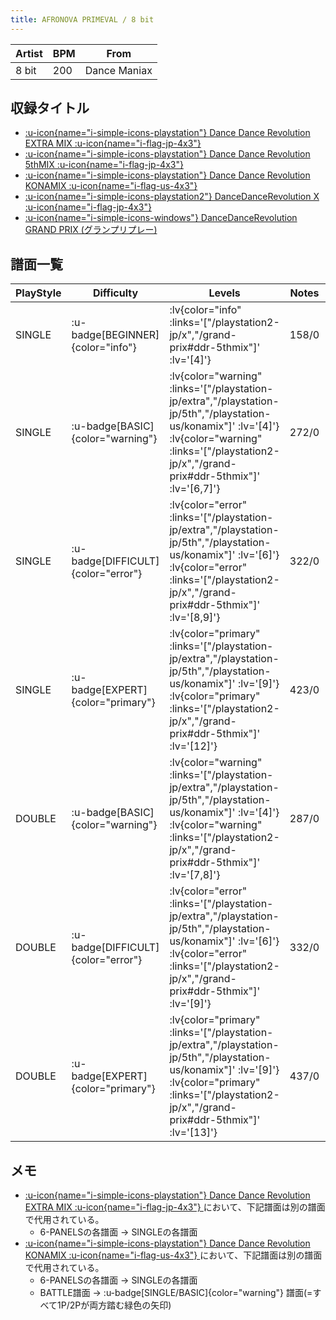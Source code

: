 ```yaml
---
title: AFRONOVA PRIMEVAL / 8 bit
---
```


|Artist|BPM|From|
|------|---|----|
|8 bit|200|Dance Maniax|

## 収録タイトル

- [ :u-icon{name="i-simple-icons-playstation"} Dance Dance Revolution EXTRA MIX :u-icon{name="i-flag-jp-4x3"} ](/playstation-jp/extra)
- [ :u-icon{name="i-simple-icons-playstation"} Dance Dance Revolution 5thMIX :u-icon{name="i-flag-jp-4x3"} ](/playstation-jp/5th)
- [ :u-icon{name="i-simple-icons-playstation"} Dance Dance Revolution KONAMIX :u-icon{name="i-flag-us-4x3"} ](/playstation-us/konamix)
- [ :u-icon{name="i-simple-icons-playstation2"} DanceDanceRevolution X :u-icon{name="i-flag-jp-4x3"} ](/playstation2-jp/x)
- [ :u-icon{name="i-simple-icons-windows"} DanceDanceRevolution GRAND PRIX (グランプリプレー)](/grand-prix#ddr-5thmix)

## 譜面一覧

|PlayStyle|Difficulty|Levels|Notes|Movie|
|---------|----------|------|-----|-----|
|SINGLE| :u-badge[BEGINNER]{color="info"} | :lv{color="info" :links='["/playstation2-jp/x","/grand-prix#ddr-5thmix"]' :lv='[4]'} |158/0||
|SINGLE| :u-badge[BASIC]{color="warning"} | :lv{color="warning" :links='["/playstation-jp/extra","/playstation-jp/5th","/playstation-us/konamix"]' :lv='[4]'}  :lv{color="warning" :links='["/playstation2-jp/x","/grand-prix#ddr-5thmix"]' :lv='[6,7]'} |272/0||
|SINGLE| :u-badge[DIFFICULT]{color="error"} | :lv{color="error" :links='["/playstation-jp/extra","/playstation-jp/5th","/playstation-us/konamix"]' :lv='[6]'}  :lv{color="error" :links='["/playstation2-jp/x","/grand-prix#ddr-5thmix"]' :lv='[8,9]'} |322/0||
|SINGLE| :u-badge[EXPERT]{color="primary"} | :lv{color="primary" :links='["/playstation-jp/extra","/playstation-jp/5th","/playstation-us/konamix"]' :lv='[9]'}  :lv{color="primary" :links='["/playstation2-jp/x","/grand-prix#ddr-5thmix"]' :lv='[12]'} |423/0||
|DOUBLE| :u-badge[BASIC]{color="warning"} | :lv{color="warning" :links='["/playstation-jp/extra","/playstation-jp/5th","/playstation-us/konamix"]' :lv='[4]'}  :lv{color="warning" :links='["/playstation2-jp/x","/grand-prix#ddr-5thmix"]' :lv='[7,8]'} |287/0||
|DOUBLE| :u-badge[DIFFICULT]{color="error"} | :lv{color="error" :links='["/playstation-jp/extra","/playstation-jp/5th","/playstation-us/konamix"]' :lv='[6]'}  :lv{color="error" :links='["/playstation2-jp/x","/grand-prix#ddr-5thmix"]' :lv='[9]'} |332/0||
|DOUBLE| :u-badge[EXPERT]{color="primary"} | :lv{color="primary" :links='["/playstation-jp/extra","/playstation-jp/5th","/playstation-us/konamix"]' :lv='[9]'}  :lv{color="primary" :links='["/playstation2-jp/x","/grand-prix#ddr-5thmix"]' :lv='[13]'} |437/0||

## メモ

- [ :u-icon{name="i-simple-icons-playstation"} Dance Dance Revolution EXTRA MIX :u-icon{name="i-flag-jp-4x3"} ](/playstation-jp/extra)において、下記譜面は別の譜面で代用されている。
  - 6-PANELSの各譜面 → SINGLEの各譜面
- [ :u-icon{name="i-simple-icons-playstation"} Dance Dance Revolution KONAMIX :u-icon{name="i-flag-us-4x3"} ](/playstation-us/konamix)において、下記譜面は別の譜面で代用されている。
  - 6-PANELSの各譜面 → SINGLEの各譜面
  - BATTLE譜面 → :u-badge[SINGLE/BASIC]{color="warning"} 譜面(=すべて1P/2Pが両方踏む緑色の矢印)
